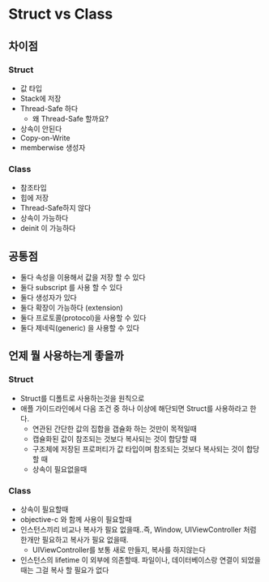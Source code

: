 # Struct vs Class
## 차이점
### Struct
- 값 타입
- Stack에 저장
- Thread-Safe 하다
    - 왜 Thread-Safe 할까요?
- 상속이 안된다
- Copy-on-Write
- memberwise 생성자

### Class
- 참조타입
- 힙에 저장
- Thread-Safe하지 않다
- 상속이 가능하다
- deinit 이 가능하다

## 공통점
- 둘다 속성을 이용해서 값을 저장 할 수 있다
- 둘다 subscript 를 사용 할 수 있다
- 둘다 생성자가 있다 
- 둘다 확장이 가능하다 (extension)
- 둘다 프로토콜(protocol)을 사용할 수 있다
- 둘다 제네릭(generic) 을 사용할 수 있다

## 언제 뭘 사용하는게 좋을까
### Struct
- Struct를 디폴트로 사용하는것을 원칙으로
- 애플 가이드라인에서 다음 조건 중 하나 이상에 해단되면 Struct를 사용하라고 한다.
  - 연관된 간단한 값의 집합을 갭슐화 하는 것만이 목적일때
  - 캡슐화된 값이 참조되는 것보다 복사되는 것이 합당할 때
  - 구조체에 저장된 프로퍼티가 값 타입이며 참조되는 것보다 복사되는 것이 합당할 때
  - 상속이 필요없을때

### Class
- 상속이 필요할때
- objective-c 와 함께 사용이 필요할때
- 인스턴스끼리 비교나 복사가 필요 없을때..즉, Window, UIViewController 처럼 한개만 필요하고 복사가 필요 없을때.
    - UIViewController를 보통 새로 만들지, 복사를 하지않는다
- 인스턴스의 lifetime 이 외부에 의존할때. 파일이나, 데이터베이스랑 연결이 되었을때는 그걸 복사 할 필요가 없다

